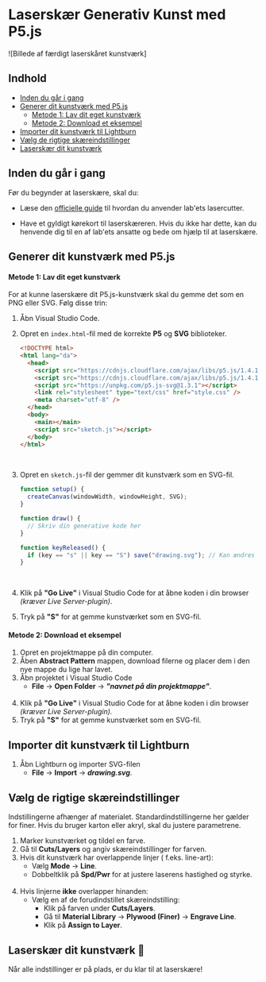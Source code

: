 # Laserskær Generativ Kunst med P5.js

![Billede af færdigt laserskåret kunstværk]

## Indhold

- [Inden du går i gang](#inden-du-går-i-gang)
- [Generer dit kunstværk med P5.js](#generer-dit-kunstværk-med-p5js)
  - [Metode 1: Lav dit eget kunstværk](#metode-1-lav-dit-eget-kunstværk)
  - [Metode 2: Download et eksempel](#metode-2-download-et-eksempel)
- [Importer dit kunstværk til Lightburn](#importer-dit-kunstværk-til-lightburn)
- [Vælg de rigtige skæreindstillinger](#vælg-de-rigtige-skæreindstillinger)
- [Laserskær dit kunstværk](#laserskær-dit-kunstværk)



## Inden du går i gang

Før du begynder at laserskære, skal du:

- Læse den [officielle guide]() til hvordan du anvender lab'ets lasercutter.
  <br>

- Have et gyldigt kørekort til laserskæreren. Hvis du ikke har dette, kan du henvende dig til en af lab'ets ansatte og bede om hjælp til at laserskære.



## Generer dit kunstværk med P5.js

#### Metode 1: Lav dit eget kunstværk

For at kunne laserskære dit P5.js-kunstværk skal du gemme det som en PNG eller SVG. Følg disse trin:

1. Åbn Visual Studio Code.
   <br>
2. Opret en `index.html`-fil med de korrekte **P5** og **SVG** biblioteker.

   ```html
   <!DOCTYPE html>
   <html lang="da">
     <head>
       <script src="https://cdnjs.cloudflare.com/ajax/libs/p5.js/1.4.1/p5.js"></script>
       <script src="https://cdnjs.cloudflare.com/ajax/libs/p5.js/1.4.1/addons/p5.sound.min.js"></script>
       <script src="https://unpkg.com/p5.js-svg@1.3.1"></script>
       <link rel="stylesheet" type="text/css" href="style.css" />
       <meta charset="utf-8" />
     </head>
     <body>
       <main></main>
       <script src="sketch.js"></script>
     </body>
   </html>
   ```
   <br>
3. Opret en `sketch.js`-fil der gemmer dit kunstværk som en SVG-fil.

   ```javascript
   function setup() {
     createCanvas(windowWidth, windowHeight, SVG);
   }

   function draw() {
     // Skriv din generative kode her
   }

   function keyReleased() {
     if (key == "s" || key == "S") save("drawing.svg"); // Kan ændres til .png
   }
   ```
   <br>
4. Klik på **"Go Live"** i Visual Studio Code for at åbne koden i din browser *(kræver Live Server-plugin)*.
   <br>
5. Tryk på **"S"** for at gemme kunstværket som en SVG-fil.


#### Metode 2: Download et eksempel

1. Opret en projektmappe på din computer.
    <br>
2. Åben **Abstract Pattern** mappen, download filerne og placer dem i den nye mappe du lige har lavet.
    <br>
4. Åbn projektet i Visual Studio Code
   - **File** → **Open Folder** → ***"navnet på din projektmappe"***.
    <br>
5. Klik på **"Go Live"** i Visual Studio Code for at åbne koden i din browser *(kræver Live Server-plugin).*
    <br>
6. Tryk på **"S"** for at gemme kunstværket som en SVG-fil.
    <br>


## Importer dit kunstværk til Lightburn

1. Åbn Lightburn og importer SVG-filen
   - **File** → **Import** → ***drawing.svg***.


## Vælg de rigtige skæreindstillinger

Indstillingerne afhænger af materialet. Standardindstillingerne her gælder for finer. Hvis du bruger karton eller akryl, skal du justere parametrene.

1. Marker kunstværket og tildel en farve.
    <br>
2. Gå til **Cuts/Layers** og angiv skæreindstillinger for farven.
    <br>
3. Hvis dit kunstværk har overlappende linjer ( f.eks. line-art):
   - Vælg **Mode** → **Line**.
   - Dobbeltklik på **Spd/Pwr** for at justere laserens hastighed og styrke.
   <br>
4. Hvis linjerne **ikke** overlapper hinanden:
   - Vælg en af de forudindstillet skæreindstilling:
     - Klik på farven under **Cuts/Layers**.
     - Gå til **Material Library** → **Plywood (Finer)** → **Engrave Line**.
     - Klik på **Assign to Layer**.

## Laserskær dit kunstværk 🎉

Når alle indstillinger er på plads, er du klar til at laserskære!

